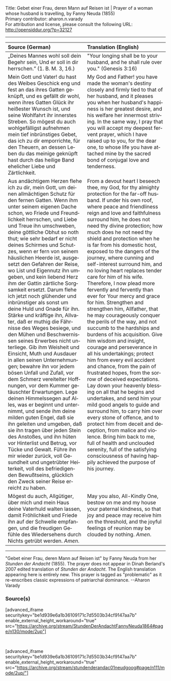 <html>
<head></head>
<body>
Title: Gebet einer Frau, deren Mann auf Reisen ist | Prayer of a woman whose husband is travelling, by Fanny Neuda (1855)<br />
Primary contributor: aharon.n.varady<br />
For attribution and license, please consult the following URL: <a href="http://opensiddur.org/?p=32127">http://opensiddur.org/?p=32127</a>
<p />
<hr />

<table style="margin-left: auto;margin-right: auto;" class="draggable">
<thead><tr><th id="x" style="text-align: left;">Source (German)</th><th style="text-align: left;">Translation (English)</th></tr></thead>
<tbody>
<tr><td style="vertical-align:top;">
<div class="german" lang="de">
„Deines Mannes wohl soll dein Begehr sein, 
Und er soll in dir herrschen.” <span class="citation">(1. B. M. 3, 16.)</span> 
</span></div></td>
 
<td style="vertical-align:top;">
<div class="english" lang="en">
"Your longing shall be to your husband, 
and he shall rule over you." <span class="citation">(Genesis 3:16)</span>
</div></td></tr>


<tr><td style="vertical-align:top;">
<div class="german" lang="de">
Mein Gott und Vater! du hast des Weibes Geschick eng und fest an das ihres Gatten geknüpft, und es gefällt dir wohl, wenn ihres Gatten Glück ihr heißester Wunsch ist, und seine Wohlfahrt ihr innerstes Streben. So mögest du auch wohlgefälligst aufnehmen mein tief inbrünstiges Gebet, das ich zu dir emporrichte, für den Theuern, an dessen Leben du das meinige geknüpft hast durch das heilige Band ehelicher Liebe und Zärtlichkeit. 
</span></div></td>
 
<td style="vertical-align:top;">
<div class="english" lang="en">
My God and Father! you have made the woman's destiny closely and firmly tied to that of her husband, and it pleases you when her husband's happiness is her greatest desire, and his welfare her innermost striving. In the same way, I pray that you will accept my deepest fervent prayer, which I have raised up to you, for the dear one, to whose life you have attached mine by the sacred bond of conjugal love and tenderness. 
</div></td></tr>


<tr><td style="vertical-align:top;">
<div class="german" lang="de">
Aus andächtigem Herzen flehe ich zu dir, mein Gott, um deinen allmächtigen Schutz für den fernen Gatten. Wenn ihm unter seinem eigenen Dache schon, wo Friede und Freundlichkeit herrschen, und Liebe und Treue ihn umschweben, deine göttliche Obhut so noth thut; wie sehr bedarf er nicht deines Schirmes und Schutzes, wenn er fern von seinem häuslichen Heerde ist, ausgesetzt den Gefahren der Reise, wo List und Eigennutz ihn umgeben, und kein liebend Herz ihm der Gattin zärtliche Sorgsamkeit ersetzt. Darum flehe ich jetzt noch glühender und inbrünstiger als sonst um deine Huld und Gnade für ihn. Stärke und kräftige ihn, Allvater, daß er muthig die Fährnisse des Weges besiege, und den Mühen und Beschwernissen seines Erwerbes nicht unterliege. Gib ihm Weisheit und Einsicht, Muth und Ausdauer in allen seinen Unternehmungen; bewahre ihn vor jedem bösen Unfall und Zufall, vor dem Schmerz vereitelter Hoffnungen, vor dem Kummer getäuschter Erwartungen. Lege deinen Himmelssegen auf Alles, was er beginnt und unternimmt, und sende ihm deine milden guten Engel, daß sie ihn geleiten und umgeben, daß sie ihn tragen über jeden Stein des Anstoßes, und ihn hüten vor Hinterlist und Betrug, vor Tücke und Gewalt. Führe ihn mir wieder zurück, voll Gesundheit und ungetrübter Heiterkeit, voll des befriedigenden Bewußtseins, glücklich den Zweck seiner Reise erreicht zu haben. 
</span></div></td>
 
<td style="vertical-align:top;">
<div class="english" lang="en">
From a devout heart I beseech thee, my God, for thy almighty protection for the far-off husband. If under his own roof, where peace and friendliness reign and love and faithfulness surround him, he does not need thy divine protection; how much does he not need thy shield and protection when he is far from his domestic host, exposed to the dangers of the journey, where cunning and self-interest surround him, and no loving heart replaces tender care for him of his wife. Therefore, I now plead more fervently and fervently than ever for Your mercy and grace for him. Strengthen and strengthen him, Allfather, that he may courageously conquer the perils of the way, and not succumb to the hardships and burdens of his acquisition. Give him wisdom and insight, courage and perseverance in all his undertakings; protect him from every evil accident and chance, from the pain of frustrated hopes, from the sorrow of deceived expectations. Lay down your heavenly blessing on all that he begins and undertakes, and send him your mild good angels to guide and surround him, to carry him over every stone of offence, and to protect him from deceit and deception, from malice and violence. Bring him back to me, full of health and unclouded serenity, full of the satisfying consciousness of having happily achieved the purpose of his journey. 
</div></td></tr>


<tr><td style="vertical-align:top;">
<div class="german" lang="de">
Mögest du auch, Allgütiger, über mich und mein Haus deine Vaterhuld walten lassen, damit Fröhlichkeit und Friede ihn auf der Schwelle empfangen, und die freudigen Gefühle des Wiedersehens durch Nichts getrübt werden. <em>Amen</em>. 
</span></div></td>
 
<td style="vertical-align:top;">
<div class="english" lang="en">
May you also, All-Kindly One, bestow on me and my house your paternal kindness, so that joy and peace may receive him on the threshold, and the joyful feelings of reunion may be clouded by nothing. <em>Amen</em>. 
</div></td></tr>
</tbody></table>

<hr />

"Gebet einer Frau, deren Mann auf Reisen ist" by Fanny Neuda from her <em>Stunden der Andacht</em> (1855). The prayer  does not appear in Dinah Berland's 2007 edited translation of <em>Stunden der Andacht</em>. The English translation appearing here is entirely new. This prayer is tagged as "problematic" as it re-enscribes classic expressions of patriarchal dominance. --Aharon Varady

<h3>Source(s)</h3>

[advanced_iframe securitykey="be1d939e6a1b36109171c7d5503b34cf9147aa7b" enable_external_height_workaround="true" src="https://archive.org/stream/StundenDerAndachtFannyNeuda1864#page/n130/mode/2up"]

&nbsp;

[advanced_iframe securitykey="be1d939e6a1b36109171c7d5503b34cf9147aa7b" enable_external_height_workaround="true" src="https://archive.org/stream/stundenderandac01neudgoog#page/n111/mode/2up/"]

&nbsp;
</body>
</html>